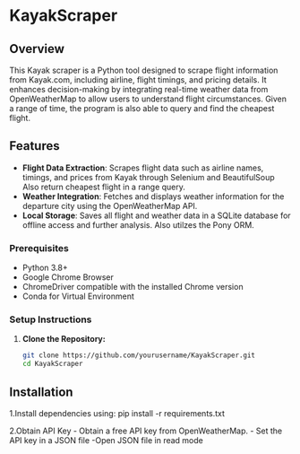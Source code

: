 # KayakScraper

## Overview
This Kayak scraper is a Python tool designed to scrape flight information from Kayak.com, including airline, flight timings, and pricing details. It enhances decision-making by integrating real-time weather data from OpenWeatherMap to allow users to understand flight circumstances. Given a range of time, the program is also able to query and find the cheapest flight.

## Features
- **Flight Data Extraction**: Scrapes flight data such as airline names, timings, and prices from Kayak through Selenium and BeautifulSoup Also return cheapest flight in a range query.
- **Weather Integration**: Fetches and displays weather information for the departure city using the OpenWeatherMap API.
- **Local Storage**: Saves all flight and weather data in a SQLite database for offline access and further analysis. Also utilzes the Pony ORM.

### Prerequisites
- Python 3.8+
- Google Chrome Browser
- ChromeDriver compatible with the installed Chrome version
- Conda for Virtual Environment

### Setup Instructions
1. **Clone the Repository:**
   ```bash
   git clone https://github.com/yourusername/KayakScraper.git
   cd KayakScraper

## Installation
1.Install dependencies using:
    pip install -r requirements.txt

2.Obtain API Key
    - Obtain a free API key from OpenWeatherMap.
    - Set the API key in a JSON file
    -Open JSON file in read mode